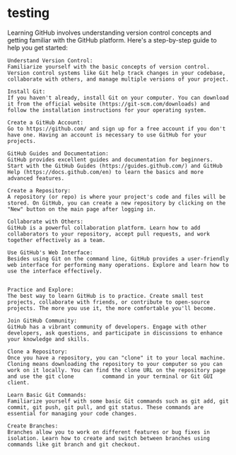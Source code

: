# testing
Learning GitHub involves understanding version control concepts and getting familiar with the GitHub platform. Here's a step-by-step guide to help you get started:

    Understand Version Control:
    Familiarize yourself with the basic concepts of version control. Version control systems like Git help track changes in your codebase, collaborate with others, and manage multiple versions of your project.

    Install Git:
    If you haven't already, install Git on your computer. You can download it from the official website (https://git-scm.com/downloads) and follow the installation instructions for your operating system.
    
    Create a GitHub Account:
    Go to https://github.com/ and sign up for a free account if you don't have one. Having an account is necessary to use GitHub for your projects.

    GitHub Guides and Documentation:
    GitHub provides excellent guides and documentation for beginners. Start with the GitHub Guides (https://guides.github.com/) and GitHub Help (https://docs.github.com/en) to learn the basics and more advanced features.

    Create a Repository:
    A repository (or repo) is where your project's code and files will be stored. On GitHub, you can create a new repository by clicking on the "New" button on the main page after logging in.

    Collaborate with Others:
    GitHub is a powerful collaboration platform. Learn how to add collaborators to your repository, accept pull requests, and work together effectively as a team.

    Use GitHub's Web Interface:
    Besides using Git on the command line, GitHub provides a user-friendly web interface for performing many operations. Explore and learn how to use the interface effectively.


    Practice and Explore:
    The best way to learn GitHub is to practice. Create small test projects, collaborate with friends, or contribute to open-source projects. The more you use it, the more comfortable you'll become.

    Join GitHub Community:
    GitHub has a vibrant community of developers. Engage with other developers, ask questions, and participate in discussions to enhance your knowledge and skills.
    
    Clone a Repository:
    Once you have a repository, you can "clone" it to your local machine. Cloning means downloading the repository to your computer so you can work on it locally. You can find the clone URL on the repository page and use the git clone         command in your terminal or Git GUI client.

    Learn Basic Git Commands:
    Familiarize yourself with some basic Git commands such as git add, git commit, git push, git pull, and git status. These commands are essential for managing your code changes.

    Create Branches:
    Branches allow you to work on different features or bug fixes in isolation. Learn how to create and switch between branches using commands like git branch and git checkout.

